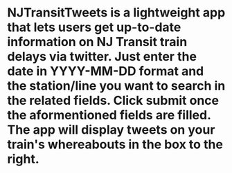 # NJTransitTweets is a lightweight app that lets users get up-to-date information on NJ Transit train delays via twitter. Just enter the date in YYYY-MM-DD format and the station/line you want to search in the related fields. Click submit once the aformentioned fields are filled. The app will display tweets on your train's whereabouts in the box to the right. 
